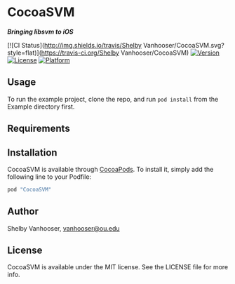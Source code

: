 # CocoaSVM
***_Bringing libsvm to iOS_***

[![CI Status](http://img.shields.io/travis/Shelby Vanhooser/CocoaSVM.svg?style=flat)](https://travis-ci.org/Shelby Vanhooser/CocoaSVM)
[![Version](https://img.shields.io/cocoapods/v/CocoaSVM.svg?style=flat)](http://cocoapods.org/pods/CocoaSVM)
[![License](https://img.shields.io/cocoapods/l/CocoaSVM.svg?style=flat)](http://cocoapods.org/pods/CocoaSVM)
[![Platform](https://img.shields.io/cocoapods/p/CocoaSVM.svg?style=flat)](http://cocoapods.org/pods/CocoaSVM)

## Usage

To run the example project, clone the repo, and run `pod install` from the Example directory first.

## Requirements

## Installation

CocoaSVM is available through [CocoaPods](http://cocoapods.org). To install
it, simply add the following line to your Podfile:

```ruby
pod "CocoaSVM"
```

## Author

Shelby Vanhooser, vanhooser@ou.edu

## License

CocoaSVM is available under the MIT license. See the LICENSE file for more info.
